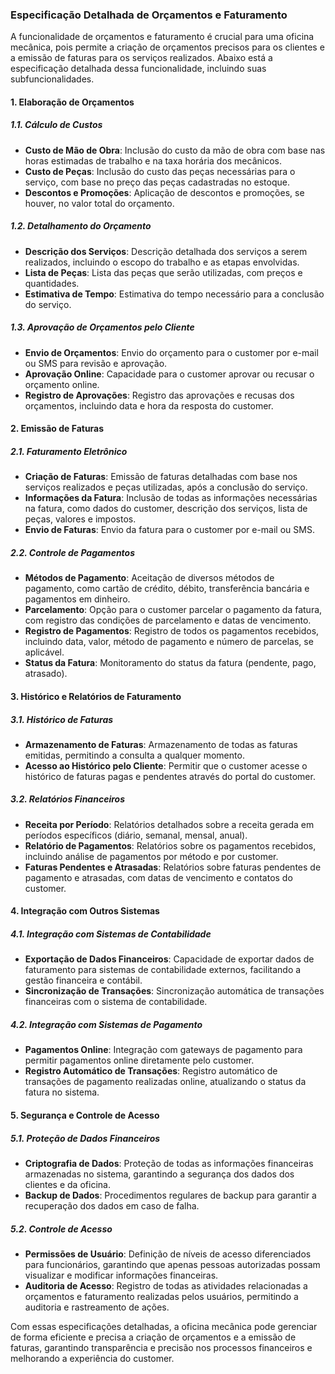### Especificação Detalhada de Orçamentos e Faturamento

A funcionalidade de orçamentos e faturamento é crucial para uma oficina mecânica, pois permite a criação de orçamentos
precisos para os clientes e a emissão de faturas para os serviços realizados. Abaixo está a especificação detalhada
dessa funcionalidade, incluindo suas subfuncionalidades.

#### 1. Elaboração de Orçamentos

##### 1.1. Cálculo de Custos

- **Custo de Mão de Obra**: Inclusão do custo da mão de obra com base nas horas estimadas de trabalho e na taxa horária
  dos mecânicos.
- **Custo de Peças**: Inclusão do custo das peças necessárias para o serviço, com base no preço das peças cadastradas no
  estoque.
- **Descontos e Promoções**: Aplicação de descontos e promoções, se houver, no valor total do orçamento.

##### 1.2. Detalhamento do Orçamento

- **Descrição dos Serviços**: Descrição detalhada dos serviços a serem realizados, incluindo o escopo do trabalho e as
  etapas envolvidas.
- **Lista de Peças**: Lista das peças que serão utilizadas, com preços e quantidades.
- **Estimativa de Tempo**: Estimativa do tempo necessário para a conclusão do serviço.

##### 1.3. Aprovação de Orçamentos pelo Cliente

- **Envio de Orçamentos**: Envio do orçamento para o customer por e-mail ou SMS para revisão e aprovação.
- **Aprovação Online**: Capacidade para o customer aprovar ou recusar o orçamento online.
- **Registro de Aprovações**: Registro das aprovações e recusas dos orçamentos, incluindo data e hora da resposta do
  customer.

#### 2. Emissão de Faturas

##### 2.1. Faturamento Eletrônico

- **Criação de Faturas**: Emissão de faturas detalhadas com base nos serviços realizados e peças utilizadas, após a
  conclusão do serviço.
- **Informações da Fatura**: Inclusão de todas as informações necessárias na fatura, como dados do customer, descrição
  dos serviços, lista de peças, valores e impostos.
- **Envio de Faturas**: Envio da fatura para o customer por e-mail ou SMS.

##### 2.2. Controle de Pagamentos

- **Métodos de Pagamento**: Aceitação de diversos métodos de pagamento, como cartão de crédito, débito, transferência
  bancária e pagamentos em dinheiro.
- **Parcelamento**: Opção para o customer parcelar o pagamento da fatura, com registro das condições de parcelamento e
  datas de vencimento.
- **Registro de Pagamentos**: Registro de todos os pagamentos recebidos, incluindo data, valor, método de pagamento e
  número de parcelas, se aplicável.
- **Status da Fatura**: Monitoramento do status da fatura (pendente, pago, atrasado).

#### 3. Histórico e Relatórios de Faturamento

##### 3.1. Histórico de Faturas

- **Armazenamento de Faturas**: Armazenamento de todas as faturas emitidas, permitindo a consulta a qualquer momento.
- **Acesso ao Histórico pelo Cliente**: Permitir que o customer acesse o histórico de faturas pagas e pendentes através
  do portal do customer.

##### 3.2. Relatórios Financeiros

- **Receita por Período**: Relatórios detalhados sobre a receita gerada em períodos específicos (diário, semanal,
  mensal, anual).
- **Relatório de Pagamentos**: Relatórios sobre os pagamentos recebidos, incluindo análise de pagamentos por método e
  por customer.
- **Faturas Pendentes e Atrasadas**: Relatórios sobre faturas pendentes de pagamento e atrasadas, com datas de
  vencimento e contatos do customer.

#### 4. Integração com Outros Sistemas

##### 4.1. Integração com Sistemas de Contabilidade

- **Exportação de Dados Financeiros**: Capacidade de exportar dados de faturamento para sistemas de contabilidade
  externos, facilitando a gestão financeira e contábil.
- **Sincronização de Transações**: Sincronização automática de transações financeiras com o sistema de contabilidade.

##### 4.2. Integração com Sistemas de Pagamento

- **Pagamentos Online**: Integração com gateways de pagamento para permitir pagamentos online diretamente pelo customer.
- **Registro Automático de Transações**: Registro automático de transações de pagamento realizadas online, atualizando o
  status da fatura no sistema.

#### 5. Segurança e Controle de Acesso

##### 5.1. Proteção de Dados Financeiros

- **Criptografia de Dados**: Proteção de todas as informações financeiras armazenadas no sistema, garantindo a segurança
  dos dados dos clientes e da oficina.
- **Backup de Dados**: Procedimentos regulares de backup para garantir a recuperação dos dados em caso de falha.

##### 5.2. Controle de Acesso

- **Permissões de Usuário**: Definição de níveis de acesso diferenciados para funcionários, garantindo que apenas
  pessoas autorizadas possam visualizar e modificar informações financeiras.
- **Auditoria de Acesso**: Registro de todas as atividades relacionadas a orçamentos e faturamento realizadas pelos
  usuários, permitindo a auditoria e rastreamento de ações.

Com essas especificações detalhadas, a oficina mecânica pode gerenciar de forma eficiente e precisa a criação de
orçamentos e a emissão de faturas, garantindo transparência e precisão nos processos financeiros e melhorando a
experiência do customer.